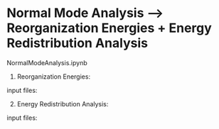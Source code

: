 # Normal Mode Analysis --> Reorganization Energies + Energy Redistribution Analysis
NormalModeAnalysis.ipynb 

1. Reorganization Energies:
 
input files: <br>


2.  Energy Redistribution Analysis:

input files:

